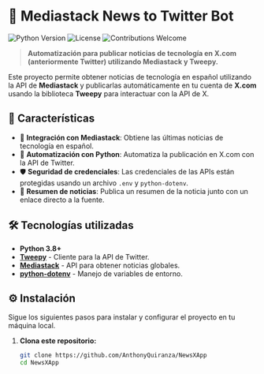# 📰 Mediastack News to Twitter Bot

![Python Version](https://img.shields.io/badge/python-3.8%2B-blue) ![License](https://img.shields.io/badge/license-MIT-green) ![Contributions Welcome](https://img.shields.io/badge/contributions-welcome-brightgreen)

> **Automatización para publicar noticias de tecnología en X.com (anteriormente Twitter) utilizando Mediastack y Tweepy.**

Este proyecto permite obtener noticias de tecnología en español utilizando la API de **Mediastack** y publicarlas automáticamente en tu cuenta de **X.com** usando la biblioteca **Tweepy** para interactuar con la API de X.

## 🚀 Características

- 📡 **Integración con Mediastack**: Obtiene las últimas noticias de tecnología en español.
- 🐍 **Automatización con Python**: Automatiza la publicación en X.com con la API de Twitter.
- 🛡️ **Seguridad de credenciales**: Las credenciales de las APIs están protegidas usando un archivo `.env` y `python-dotenv`.
- 📜 **Resumen de noticias**: Publica un resumen de la noticia junto con un enlace directo a la fuente.

## 🛠️ Tecnologías utilizadas

- **Python 3.8+**
- [**Tweepy**](https://www.tweepy.org/) - Cliente para la API de Twitter.
- [**Mediastack**](https://mediastack.com/) - API para obtener noticias globales.
- [**python-dotenv**](https://github.com/theskumar/python-dotenv) - Manejo de variables de entorno.

## ⚙️ Instalación

Sigue los siguientes pasos para instalar y configurar el proyecto en tu máquina local.

1. **Clona este repositorio:**

   ```bash
   git clone https://github.com/AnthonyQuiranza/NewsXApp
   cd NewsXApp